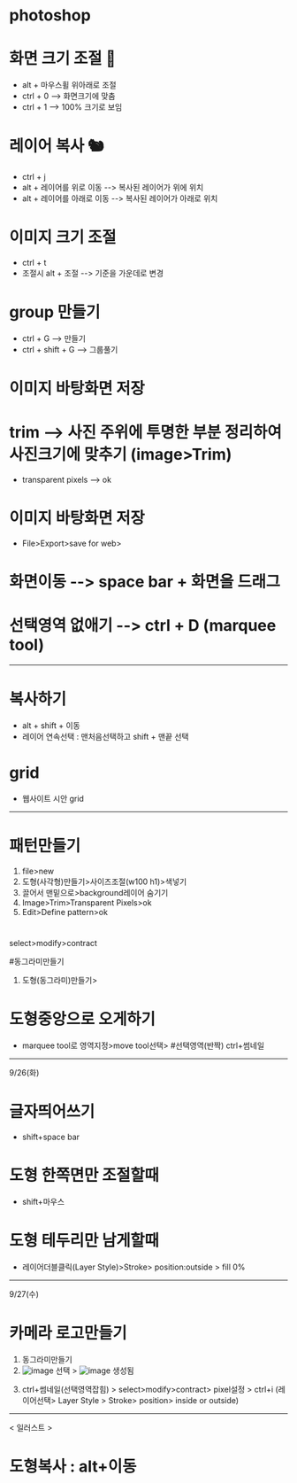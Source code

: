# photoshop

# 화면 크기 조절 🍒
- alt + 마우스휠 위아래로 조절
- ctrl + 0 --> 화면크기에 맞춤
- ctrl + 1 --> 100% 크기로 보임

# 레이어 복사 🐿️
- ctrl + j
- alt + 레이어를 위로 이동 --> 복사된 레이어가 위에 위치
- alt + 레이어를 아래로 이동 --> 복사된 레이어가 아래로 위치

# 이미지 크기 조절
- ctrl + t
- 조절시 alt + 조절 --> 기준을 가운데로 변경

# group 만들기
- ctrl + G --> 만들기
- ctrl + shift + G --> 그룹풀기

# 이미지 바탕화면 저장

# trim --> 사진 주위에 투명한 부분 정리하여 사진크기에 맞추기 (image>Trim)
- transparent pixels --> ok

# 이미지 바탕화면 저장
- File>Export>save for web>

# 화면이동 --> space bar + 화면을 드래그

# 선택영역 없애기 --> ctrl + D (marquee tool)
---
# 복사하기
- alt + shift + 이동
- 레이어 연속선택 : 맨처음선택하고 shift + 맨끝 선택

# grid
- 웹사이트 시안 grid

---

# 패턴만들기
1) file>new
2) 도형(사각형)만들기>사이즈조절(w100 h1)>색넣기
3) 끌어서 맨밑으로>background레이어 숨기기
4) Image>Trim>Transparent Pixels>ok
5) Edit>Define pattern>ok

#
select>modify>contract

#동그라미만들기
1) 도형(동그라미)만들기>

# 도형중앙으로 오게하기
- marquee tool로 영역지정>move tool선택>
#선택영역(반짝)
ctrl+썸네일
---
9/26(화)
# 글자띄어쓰기
- shift+space bar
# 도형 한쪽면만 조절할때
- shift+마우스
# 도형 테두리만 남게할때
- 레이어더블클릭(Layer Style)>Stroke> position:outside > fill 0% 
---
9/27(수)
# 카메라 로고만들기
1) 동그라미만들기
2) ![image](https://github.com/leegowoon/photoshop/assets/145514701/5e8e1ed0-19f3-4c3e-9235-df12ed4a3483) 선택 > ![image](https://github.com/leegowoon/photoshop/assets/145514701/2871c905-0c6a-4f1d-84bd-1393bd08b578) 생성됨
3. ctrl+썸네일(선택영역잡힘) > select>modify>contract> pixel설정 > ctrl+i
   (레이어선택> Layer Style > Stroke> position> inside or outside)


---
< 일러스트 >
# 도형복사 : alt+이동
